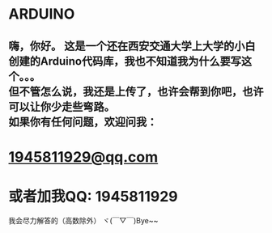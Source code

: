 # ARDUINO
 嗨，你好。
 这是一个还在西安交通大学上大学的小白创建的Arduino代码库，我也不知道我为什么要写这个。。。  
 但不管怎么说，我还是上传了，也许会帮到你吧，也许可以让你少走些弯路。  
 如果你有任何问题，欢迎问我：
 -------------------------
 1945811929@qq.com  
 ==============================
 或者加我QQ:
 1945811929
 ===================================
 我会尽力解答的（高数除外）
 ヾ(￣▽￣)Bye~~
 
 
